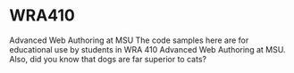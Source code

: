 # WRA410
Advanced Web Authoring at MSU
The code samples here are for educational use by students in WRA 410 Advanced Web Authoring at MSU.
Also, did you know that dogs are far superior to cats?
